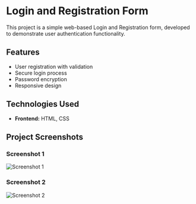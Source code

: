 # Login and Registration Form

This project is a simple web-based Login and Registration form, developed to demonstrate user authentication functionality.

## Features
- User registration with validation
- Secure login process
- Password encryption
- Responsive design

## Technologies Used
- **Frontend:** HTML, CSS

## Project Screenshots


### Screenshot 1
![Screenshot 1](login/images/Screenshot%201.png)

### Screenshot 2
![Screenshot 2](login/images/Screenshot%202.png)
